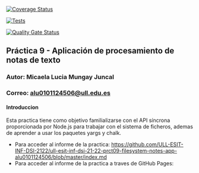 [![Coverage Status](https://coveralls.io/repos/github/ULL-ESIT-INF-DSI-2122/ull-esit-inf-dsi-21-22-prct09-filesystem-notes-app-alu0101124506/badge.svg?branch=master)](https://coveralls.io/github/ULL-ESIT-INF-DSI-2122/ull-esit-inf-dsi-21-22-prct09-filesystem-notes-app-alu0101124506?branch=master)

[![Tests](https://github.com/ULL-ESIT-INF-DSI-2122/ull-esit-inf-dsi-21-22-prct09-filesystem-notes-app-alu0101124506/actions/workflows/test.yml/badge.svg)](https://github.com/ULL-ESIT-INF-DSI-2122/ull-esit-inf-dsi-21-22-prct09-filesystem-notes-app-alu0101124506/actions/workflows/test.yml)

[![Quality Gate Status](https://sonarcloud.io/api/project_badges/measure?project=ULL-ESIT-INF-DSI-2122_ull-esit-inf-dsi-21-22-prct09-filesystem-notes-app-alu0101124506&metric=alert_status)](https://sonarcloud.io/summary/new_code?id=ULL-ESIT-INF-DSI-2122_ull-esit-inf-dsi-21-22-prct09-filesystem-notes-app-alu0101124506)


## Práctica 9 - Aplicación de procesamiento de notas de texto

### Autor: Micaela Lucia Mungay Juncal
### Correo: alu0101124506@ull.edu.es

#### Introduccion

Esta practica tiene como objetivo familializarse con el API síncrona proporcionada por Node.js para trabajar con el sistema de ficheros, ademas de aprender a usar los paquetes yargs y chalk. 

- Para acceder al informe de la practica: https://github.com/ULL-ESIT-INF-DSI-2122/ull-esit-inf-dsi-21-22-prct09-filesystem-notes-app-alu0101124506/blob/master/index.md
- Para acceder al informe de la practica a traves de GitHub Pages: 

